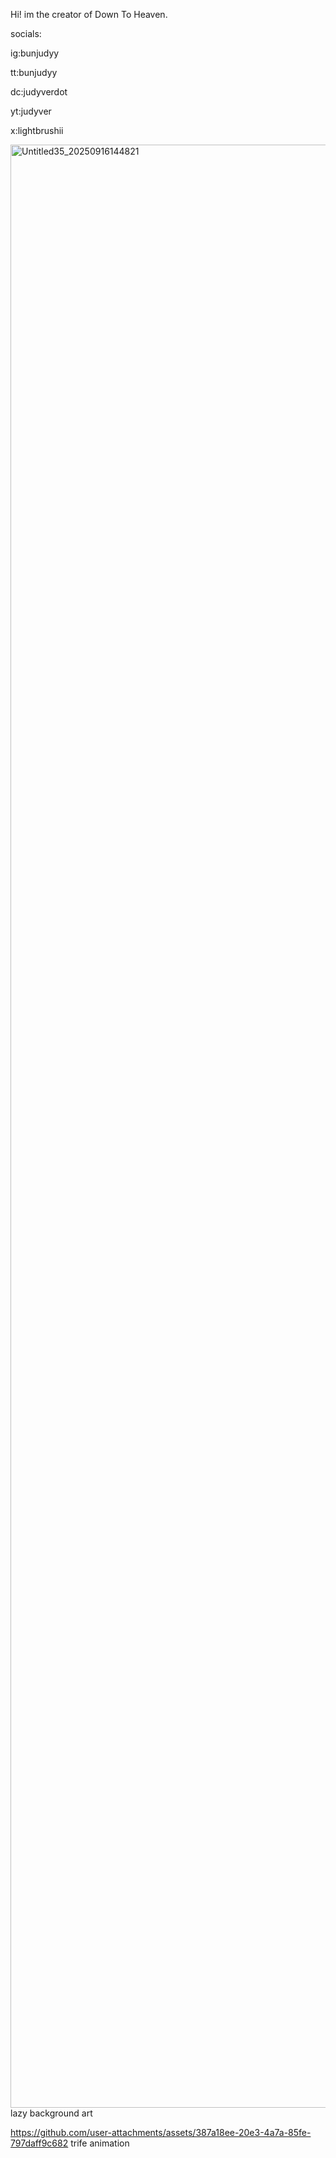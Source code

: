 Hi! im the creator of Down To Heaven.

socials:

ig:bunjudyy

tt:bunjudyy

dc:judyverdot

yt:judyver

x:lightbrushii


<img width="2301" height="3141" alt="Untitled35_20250916144821" src="https://github.com/user-attachments/assets/cfbb0e07-7805-48a8-b2c4-7a015df651c5" />
lazy background art

https://github.com/user-attachments/assets/387a18ee-20e3-4a7a-85fe-797daff9c682
trife animation

